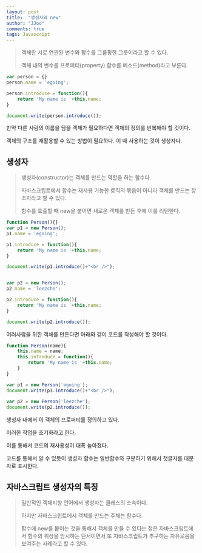 ```yaml
---
layout: post
title:  "생성자와 new"
author: "JJoo"
comments: true
tags: Javascript
---
```



> 객체란 서로 연관된 변수와 함수를 그룹핑한 그릇이라고 할 수 있다. 
> 
> 객체 내의 변수를 프로퍼티(property) 함수를 메소드(method)라고 부른다. 


```javascript
var person = {}
person.name = 'egoing';

person.introduce = function(){
    return 'My name is '+this.name;
}

document.write(person.introduce());
```


만약 다른 사람의 이름을 담을 객체가 필요하다면 객체의 정의를 반복해야 할 것이다. 

객체의 구조를 재활용할 수 있는 방법이 필요하다. 이 때 사용하는 것이 생성자다.


 
## 생성자

> 생성자(constructor)는 객체를 만드는 역할을 하는 함수다. 
> 
> 자바스크립트에서 함수는 재사용 가능한 로직의 묶음이 아니라 객체를 만드는 창조자라고 할 수 있다.
> 
> 함수를 호출할 때 new을 붙이면 새로운 객체를 만든 후에 이를 리턴한다. 



```javascript
function Person(){}
var p1 = new Person();
p1.name = 'egoing';

p1.introduce = function(){
    return 'My name is '+this.name; 
}

document.write(p1.introduce()+"<br />");


var p2 = new Person();
p2.name = 'leezche';

p2.introduce = function(){
    return 'My name is '+this.name; 
}

document.write(p2.introduce());
```


여러사람을 위한 객체를 만든다면 아래와 같이 코드를 작성해야 할 것이다. 



```javascript
function Person(name){
    this.name = name;
    this.introduce = function(){
        return 'My name is '+this.name; 
    }   
}

var p1 = new Person('egoing');
document.write(p1.introduce()+"<br />");
 
var p2 = new Person('leezche');
document.write(p2.introduce());
```


생성자 내에서 이 객체의 프로퍼티를 정의하고 있다. 

이러한 작업을 초기화라고 한다.

이를 통해서 코드의 재사용성이 대폭 높아졌다.

코드를 통해서 알 수 있듯이 생성자 함수는 일반함수와 구분하기 위해서 첫글자를 대문자로 표시한다.


## 자바스크립트 생성자의 특징

> 일반적인 객체지향 언어에서 생성자는 클래스의 소속이다. 
> 
> 하지만 자바스크립트에서 객체를 만드는 주체는 함수다. 
> 
> 함수에 new를 붙이는 것을 통해서 객체를 만들 수 있다는 점은 자바스크립트에서 함수의 위상을 암시하는 단서이면서 또 자바스크립트가 추구하는 자유로움을 보여주는 사례라고 할 수 있다.


